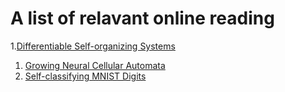 # A  list of relavant online reading

1.[Differentiable Self-organizing Systems](https://distill.pub/2020/selforg/)
  1. [Growing Neural Cellular Automata](https://distill.pub/2020/growing-ca/)
  2. [Self-classifying MNIST Digits](https://distill.pub/2020/selforg/mnist/)
